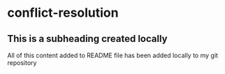 # conflict-resolution

## This is a subheading created locally
All of this content added to README file has been added locally to my git repository
